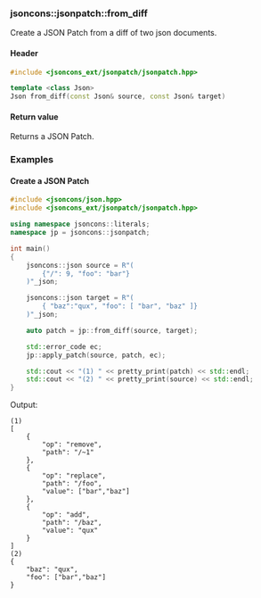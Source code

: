### jsoncons::jsonpatch::from_diff

Create a JSON Patch from a diff of two json documents.

#### Header
```c++
#include <jsoncons_ext/jsonpatch/jsonpatch.hpp>

template <class Json>
Json from_diff(const Json& source, const Json& target)
```

#### Return value

Returns a JSON Patch.  

### Examples

#### Create a JSON Patch

```c++
#include <jsoncons/json.hpp>
#include <jsoncons_ext/jsonpatch/jsonpatch.hpp>

using namespace jsoncons::literals;
namespace jp = jsoncons::jsonpatch;

int main()
{
    jsoncons::json source = R"(
        {"/": 9, "foo": "bar"}
    )"_json;

    jsoncons::json target = R"(
        { "baz":"qux", "foo": [ "bar", "baz" ]}
    )"_json;

    auto patch = jp::from_diff(source, target);

    std::error_code ec;
    jp::apply_patch(source, patch, ec);

    std::cout << "(1) " << pretty_print(patch) << std::endl;
    std::cout << "(2) " << pretty_print(source) << std::endl;
}
```
Output:
```
(1) 
[
    {
        "op": "remove",
        "path": "/~1"
    },
    {
        "op": "replace",
        "path": "/foo",
        "value": ["bar","baz"]
    },
    {
        "op": "add",
        "path": "/baz",
        "value": "qux"
    }
]
(2) 
{
    "baz": "qux",
    "foo": ["bar","baz"]
}
```

